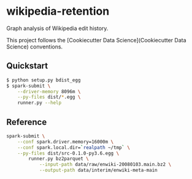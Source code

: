 wikipedia-retention
==============================

Graph analysis of Wikipedia edit history.

This project follows the [Cookiecutter Data Science](Cookiecutter Data Science) conventions.

## Quickstart

```bash
$ python setup.py bdist_egg
$ spark-submit \
    --driver-memory 8096m \
    --py-files dist/*.egg \
    runner.py --help
```

## Reference

```bash
spark-submit \
    --conf spark.driver.memory=16000m \
    --conf spark.local.dir=`realpath ~/tmp` \
    --py-files dist/src-0.1.0-py3.6.egg \
        runner.py bz2parquet \
            --input-path data/raw/enwiki-20080103.main.bz2 \
            --output-path data/interim/enwiki-meta-main
```